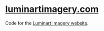 # [luminartimagery.com](http://luminartimagery.com)
Code for the [Luminart Imagery website](http://luminartimagery.com).
